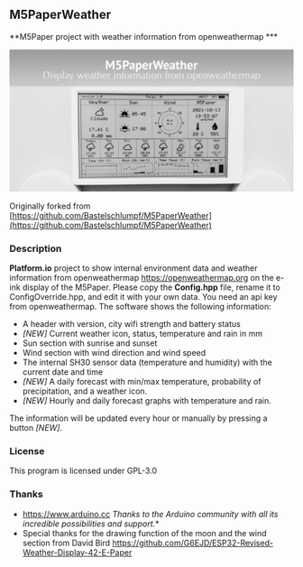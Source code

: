 
## M5PaperWeather
  **M5Paper project with weather information from openweathermap ***

   ![M5PaperWeather](images/M5PaperWeather.png "M5Paper")


Originally forked from [https://github.com/Bastelschlumpf/M5PaperWeather](https://github.com/Bastelschlumpf/M5PaperWeather)
### Description
  **Platform.io** project to show internal environment data and weather information from 
  openweathermap https://openweathermap.org on the e-ink display of the M5Paper.
  Please copy the **Config.hpp** file, rename it to ConfigOverride.hpp, and edit it with your own data.
  You need an api key from openweathermap.
  The software shows the following information:
  * A header with version, city wifi strength and battery status
  * _[NEW]_ Current weather icon, status, temperature and rain in mm
  * Sun section with sunrise and sunset 
  * Wind section with wind direction and wind speed
  * The internal SH30 sensor data (temperature and humidity) with the current date and time
  * _[NEW]_ A daily forecast with min/max temperature, probability of precipitation, and a weather icon.
  * _[NEW]_ Hourly and daily forecast graphs with temperature and rain.

  The information will be updated every hour or manually by pressing a button _[NEW]_.

### License
   This program is licensed under GPL-3.0

### Thanks
   * https://www.arduino.cc
     *Thanks to the Arduino community with all its incredible possibilities and support.** 
   * Special thanks for the drawing function of the moon and the wind section from David Bird
     https://github.com/G6EJD/ESP32-Revised-Weather-Display-42-E-Paper
